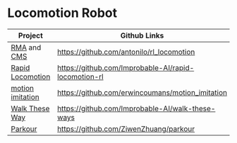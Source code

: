 # Locomotion Robot

| Project                                                      | Github Links                                         |
| ------------------------------------------------------------ | ---------------------------------------------------- |
| [RMA](https://ashish-kmr.github.io/rma-legged-robots/) and [CMS](https://antonilo.github.io/vision_locomotion/) | https://github.com/antonilo/rl_locomotion            |
| [Rapid Locomotion](https://agility.csail.mit.edu/)           | https://github.com/Improbable-AI/rapid-locomotion-rl |
| [motion imitation](https://xbpeng.github.io/projects/Robotic_Imitation/index.html) | https://github.com/erwincoumans/motion_imitation     |
| [Walk These Way](https://gmargo11.github.io/walk-these-ways/) | https://github.com/Improbable-AI/walk-these-ways     |
| [Parkour](https://robot-parkour.github.io/)                  | https://github.com/ZiwenZhuang/parkour               |

